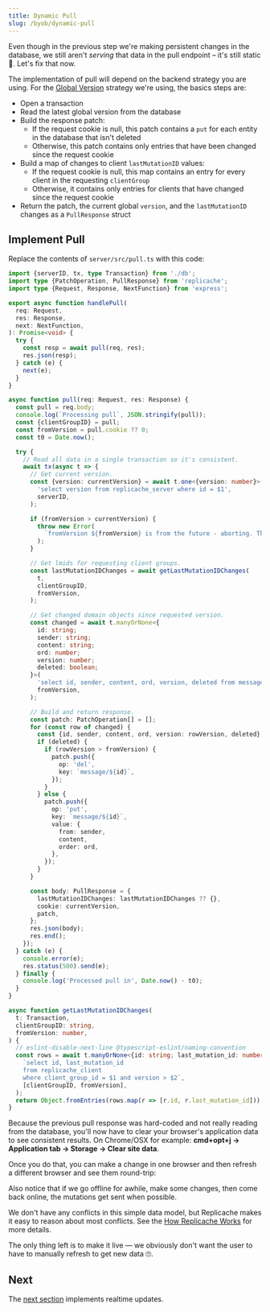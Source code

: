 ```yaml
---
title: Dynamic Pull
slug: /byob/dynamic-pull
---
```


Even though in the previous step we're making persistent changes in the database, we still aren't _serving_ that data in the pull endpoint – it's still static 🤣. Let's fix that now.

The implementation of pull will depend on the backend strategy you are using. For the [Global Version](/strategies/global-version) strategy we're using, the basics steps are:

- Open a transaction
- Read the latest global version from the database
- Build the response patch:
  - If the request cookie is null, this patch contains a `put` for each entity in the database that isn't deleted
  - Otherwise, this patch contains only entries that have been changed since the request cookie
- Build a map of changes to client `lastMutationID` values:
  - If the request cookie is null, this map contains an entry for every client in the requesting `clientGroup`
  - Otherwise, it contains only entries for clients that have changed since the request cookie
- Return the patch, the current global `version`, and the `lastMutationID` changes as a `PullResponse` struct

## Implement Pull

Replace the contents of `server/src/pull.ts` with this code:

```ts
import {serverID, tx, type Transaction} from './db';
import type {PatchOperation, PullResponse} from 'replicache';
import type {Request, Response, NextFunction} from 'express';

export async function handlePull(
  req: Request,
  res: Response,
  next: NextFunction,
): Promise<void> {
  try {
    const resp = await pull(req, res);
    res.json(resp);
  } catch (e) {
    next(e);
  }
}

async function pull(req: Request, res: Response) {
  const pull = req.body;
  console.log(`Processing pull`, JSON.stringify(pull));
  const {clientGroupID} = pull;
  const fromVersion = pull.cookie ?? 0;
  const t0 = Date.now();

  try {
    // Read all data in a single transaction so it's consistent.
    await tx(async t => {
      // Get current version.
      const {version: currentVersion} = await t.one<{version: number}>(
        'select version from replicache_server where id = $1',
        serverID,
      );

      if (fromVersion > currentVersion) {
        throw new Error(
          `fromVersion ${fromVersion} is from the future - aborting. This can happen in development if the server restarts. In that case, clear appliation data in browser and refresh.`,
        );
      }

      // Get lmids for requesting client groups.
      const lastMutationIDChanges = await getLastMutationIDChanges(
        t,
        clientGroupID,
        fromVersion,
      );

      // Get changed domain objects since requested version.
      const changed = await t.manyOrNone<{
        id: string;
        sender: string;
        content: string;
        ord: number;
        version: number;
        deleted: boolean;
      }>(
        'select id, sender, content, ord, version, deleted from message where version > $1',
        fromVersion,
      );

      // Build and return response.
      const patch: PatchOperation[] = [];
      for (const row of changed) {
        const {id, sender, content, ord, version: rowVersion, deleted} = row;
        if (deleted) {
          if (rowVersion > fromVersion) {
            patch.push({
              op: 'del',
              key: `message/${id}`,
            });
          }
        } else {
          patch.push({
            op: 'put',
            key: `message/${id}`,
            value: {
              from: sender,
              content,
              order: ord,
            },
          });
        }
      }

      const body: PullResponse = {
        lastMutationIDChanges: lastMutationIDChanges ?? {},
        cookie: currentVersion,
        patch,
      };
      res.json(body);
      res.end();
    });
  } catch (e) {
    console.error(e);
    res.status(500).send(e);
  } finally {
    console.log('Processed pull in', Date.now() - t0);
  }
}

async function getLastMutationIDChanges(
  t: Transaction,
  clientGroupID: string,
  fromVersion: number,
) {
  // eslint-disable-next-line @typescript-eslint/naming-convention
  const rows = await t.manyOrNone<{id: string; last_mutation_id: number}>(
    `select id, last_mutation_id
    from replicache_client
    where client_group_id = $1 and version > $2`,
    [clientGroupID, fromVersion],
  );
  return Object.fromEntries(rows.map(r => [r.id, r.last_mutation_id]));
}
```

Because the previous pull response was hard-coded and not really reading from the database, you'll now have to clear your browser's application data to see consistent results. On Chrome/OSX for example: **cmd+opt+j → Application tab -> Storage -> Clear site data**.

Once you do that, you can make a change in one browser and then refresh a different browser and see them round-trip:

Also notice that if we go offline for awhile, make some changes, then come back online, the mutations get sent when possible.

We don't have any conflicts in this simple data model, but Replicache makes it easy to reason about most conflicts. See the [How Replicache Works](/concepts/how-it-works) for more details.

The only thing left is to make it live — we obviously don't want the user to have to manually refresh to get new data 🙄.

## Next

The [next section](./poke.md) implements realtime updates.
